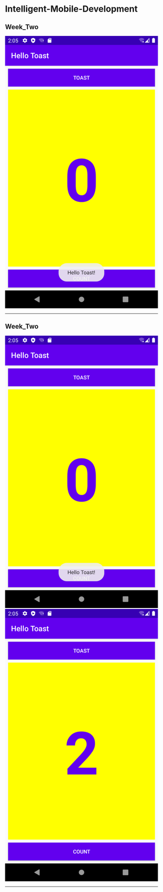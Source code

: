 # Intelligent-Mobile-Development




<H2>Week_Two</H2>
<img src="https://github.com/user567890/Intelligent-Mobile-Development/blob/main/1.png">
<HR>
  

<H2>Week_Two</H2>
<img src="https://github.com/user567890/Intelligent-Mobile-Development/blob/main/1.png">
<img src="https://github.com/user567890/Intelligent-Mobile-Development/blob/main/3.png">
<HR>






